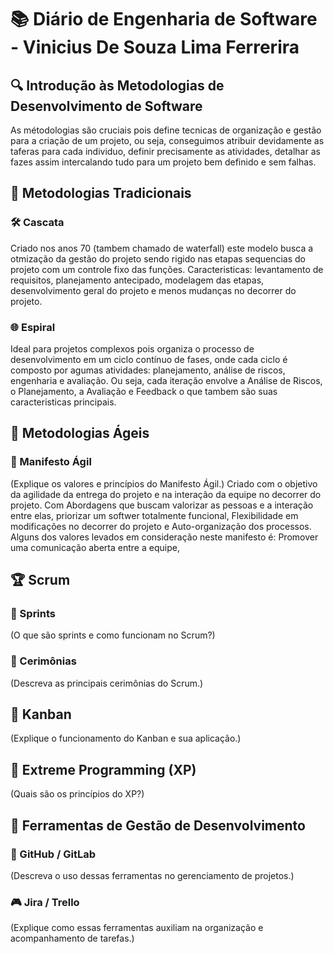 # 📚 Diário de Engenharia de Software - Vinicius De Souza Lima Ferrerira

## 🔍 Introdução às Metodologias de Desenvolvimento de Software  
As métodologias são cruciais pois define tecnicas de organização e gestão para a criação de um projeto, ou seja, conseguimos atribuir devidamente as taferas para cada individuo, definir precisamente as atividades, detalhar as fazes assim intercalando tudo para um projeto bem definido e sem falhas.

## 📖 Metodologias Tradicionais  
### 🛠️ Cascata 
Criado nos anos 70 (tambem chamado de waterfall) este modelo busca a otmização da gestão do projeto sendo rigido nas etapas sequencias do projeto com um controle fixo das funções. Caracteristicas: levantamento de requisitos, planejamento antecipado, modelagem das etapas, desenvolvimento geral do projeto e menos mudanças no decorrer do projeto. 

### 🌐 Espiral  
Ideal para projetos complexos pois organiza o processo de desenvolvimento em um ciclo contínuo de fases, onde cada ciclo é composto por agumas atividades: planejamento, análise de riscos, engenharia e avaliação. Ou seja, cada iteração envolve a Análise de Riscos, o Planejamento, a Avaliação e Feedback o que tambem são suas caracteristicas principais.

## 💪 Metodologias Ágeis  
### 📖 Manifesto Ágil  
(Explique os valores e princípios do Manifesto Ágil.)
Criado com o objetivo da agilidade da entrega do projeto e na interação da equipe no decorrer do projeto. Com Abordagens que buscam valorizar as pessoas e a interação entre elas, priorizar um softwer totalmente funcional, Flexibilidade em modificações no decorrer do projeto e Auto-organização dos processos. Alguns dos valores levados em consideração neste manifesto é: Promover uma comunicação aberta entre a equipe, 


## 🏆 Scrum  
### 📅 Sprints  
(O que são sprints e como funcionam no Scrum?)

### 💬 Cerimônias  
(Descreva as principais cerimônias do Scrum.)

## 🎯 Kanban  
(Explique o funcionamento do Kanban e sua aplicação.)

## 🚀 Extreme Programming (XP)  
(Quais são os princípios do XP?)

## 🔧 Ferramentas de Gestão de Desenvolvimento  
### 💪 GitHub / GitLab  
(Descreva o uso dessas ferramentas no gerenciamento de projetos.)

### 🎮 Jira / Trello  
(Explique como essas ferramentas auxiliam na organização e acompanhamento de tarefas.)
